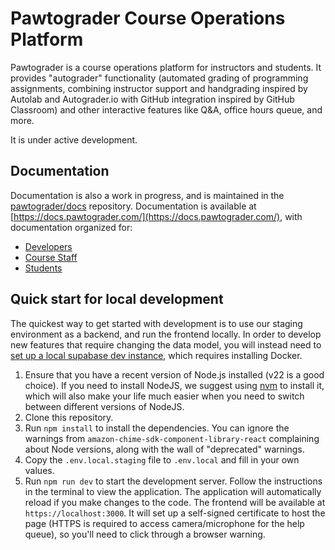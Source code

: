# Pawtograder Course Operations Platform
 
 Pawtograder is a course operations platform for instructors and students. It provides "autograder" functionality (automated grading of programming assignments, combining instructor support and handgrading inspired by Autolab and Autograder.io with GitHub integration inspired by GitHub Classroom) and other interactive features like Q&A, office hours queue, and more.
 
 It is under active development.

 ## Documentation
Documentation is also a work in progress, and is maintained in the [pawtograder/docs](https://github.com/pawtograder/docs) repository. Documentation is available at [https://docs.pawtograder.com/](https://docs.pawtograder.com/), with documentation organized for:
- [Developers](https://docs.pawtograder.com/developers/intro/)
- [Course Staff](https://docs.pawtograder.com/staff/intro/)
- [Students](https://docs.pawtograder.com/students/intro/)

 ## Quick start for local development

The quickest way to get started with development is to use our staging environment as a backend, and run the frontend locally.
In order to develop new features that require changing the data model, you will instead need to [set up a local supabase dev instance](https://supabase.com/docs/guides/local-development/cli/getting-started), which requires installing Docker.

 1. Ensure that you have a recent version of Node.js installed (v22 is a good choice). If you need to install NodeJS, we suggest using [nvm](https://github.com/nvm-sh/nvm) to install it, which will also make your life much easier when you need to switch between different versions of NodeJS.
 2. Clone this repository.
 3. Run `npm install` to install the dependencies. You can ignore the warnings from `amazon-chime-sdk-component-library-react` complaining about Node versions, along with the wall of "deprecated" warnings.
 4. Copy the `.env.local.staging` file to `.env.local` and fill in your own values.
 5. Run `npm run dev` to start the development server. Follow the instructions in the terminal to view the application. The application will automatically reload if you make changes to the code. The frontend will be available at `https://localhost:3000`. It will set up a self-signed certificate to host the page (HTTPS is required to access camera/microphone for the help queue), so you'll need to click through a browser warning.
